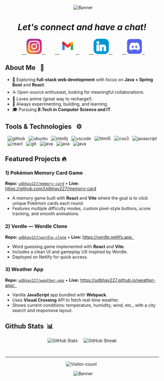 <p align="center">
  <img src="https://capsule-render.vercel.app/api?type=waving&height=150&text=Hey%20Coders!🦩&fontAlign=50&fontAlignY=40&color=gradient" alt="Banner"/>
</p>

<i><h1 align="center">Let's connect and have a chat!</h1></i>
<p align="center">
  <a href="https://www.instagram.com/ashishudbhav/">
    <img height="50" src="./images/instagram-2-1-logo-svgrepo-com.png"/>
  </a>&nbsp;&nbsp;&nbsp;&nbsp;&nbsp;
  <a href="mailto:college.udbhav227@gmail.com">
    <img height="52" src="./images/gmail-svgrepo-com.png"/>
  </a>&nbsp;&nbsp;&nbsp;&nbsp;&nbsp;
  <a href="https://www.linkedin.com/in/udbhav-ashish/">
    <img height="50" src="./images/linkedin-linked-in-svgrepo-com.png"/>
  </a>&nbsp;&nbsp;&nbsp;&nbsp;&nbsp;
  <a href="https://discord.com/invite/3s54HXaJEm">
    <img height="50" src="./images/discord-logo.png"/>
  </a>
</p>

<h2>About Me &nbsp; 🌱</h2>

* 🧐 Exploring **full-stack web development** with focus on **Java + Spring Boot** and **React**.  
* ⛵ Open-source enthusiast, looking for meaningful collaborations.  
* 🍿 Loves anime (great way to recharge!).  
* 🚀 Always experimenting, building, and learning.  
* 🎓 Pursuing **B.Tech in Computer Science and IT**.

<h2>Tools & Technologies &nbsp; ⚙️</h2>
<p align="left">
  <img src="https://skillicons.dev/icons?i=github" alt="github" width="48" height="48"/>
  <img src="https://cdn.jsdelivr.net/gh/devicons/devicon@latest/icons/ubuntu/ubuntu-original.svg"  alt="ubuntu" width="48" height="48"/>
  <img src="https://cdn.jsdelivr.net/gh/devicons/devicon@latest/icons/intellij/intellij-original.svg" alt="intellij" width="48" height="48"/>
  <img src="https://cdn.jsdelivr.net/gh/devicons/devicon@latest/icons/vscode/vscode-original.svg" alt="vscode" width="48" height="48"/>
  <img src="https://cdn.jsdelivr.net/gh/devicons/devicon@latest/icons/html5/html5-original.svg" alt="html5" width="48" height="48"/>
  <img src="https://cdn.jsdelivr.net/gh/devicons/devicon@latest/icons/css3/css3-original.svg" alt="css3" width="48" height="48"/>
  <img src="https://cdn.jsdelivr.net/gh/devicons/devicon@latest/icons/javascript/javascript-original.svg" alt="javascript" width="48" height="48"/>
  <img src="https://cdn.jsdelivr.net/gh/devicons/devicon@latest/icons/react/react-original.svg" alt="react" width="48" height="48"/>
  <img src="https://cdn.jsdelivr.net/gh/devicons/devicon@latest/icons/git/git-original.svg"  alt="git" width="48" height="48"/>
  <img src="https://cdn.jsdelivr.net/gh/devicons/devicon@latest/icons/java/java-original.svg" alt="java" width="48" height="48"/>
  <img src="https://cdn.jsdelivr.net/gh/devicons/devicon@latest/icons/spring/spring-original.svg" alt="java" width="48" height="48"/>
  <img src="https://cdn.jsdelivr.net/gh/devicons/devicon@latest/icons/mysql/mysql-original.svg" alt="java" width="48" height="48"/>
</p>

<h2>Featured Projects 🔥 </h2>

### 1) Pokémon Memory Card Game
**Repo:** [`udbhav227/memory-card`](https://github.com/Udbhav227/memory-card) • **Live:** https://github.com/Udbhav227/memory-card
- A memory game built with **React** and **Vite** where the goal is to click unique Pokémon cards each round.
- Features multiple difficulty modes, custom pixel-style buttons, score tracking, and smooth animations.

### 2) Verdle — Wordle Clone
**Repo:** [`udbhav227/wordle-clone`](https://github.com/Udbhav227/wordle-clone) • **Live:** https://verdle.netlify.app  
- Word guessing game implemented with **React** and **Vite**.  
- Includes a clean UI and gameplay UX inspired by Wordle.  
- Deployed on Netlify for quick access.

### 3) Weather App
**Repo:** [`udbhav227/weather-app`](https://github.com/Udbhav227/weather-app) • **Live:** https://udbhav227.github.io/weather-app/  
- Vanilla **JavaScript** app bundled with **Webpack**.  
- Uses **Visual Crossing** API to fetch real-time weather.  
- Shows current conditions: temperature, humidity, wind, etc., with a city search and responsive layout.  

<h2>Github Stats &nbsp;📊</h2>
<p align="center">
<img height=160 src="https://github-readme-stats.vercel.app/api?username=udbhav227&show_icons=true&theme=transparent&rank_icon=github" alt="GitHub Stats"/>
  &nbsp;
<img height=160 src="https://github-readme-streak-stats.herokuapp.com/?user=udbhav227&theme=transparent" alt="GitHub Streak"/>
</p>
  
<hr>

<p align="center">
  <img height=32 src="https://komarev.com/ghpvc/?username=Udbhav227&label=Visitors&color=blueviolet&style=plastic" alt="Visitor-count" 
</p>
  
<p align="center">
  <img src="https://capsule-render.vercel.app/api?type=waving&height=180&text=⚡Stay%20Awesome⚡&color=gradient&section=footer" alt="Banner"/>
</p>
